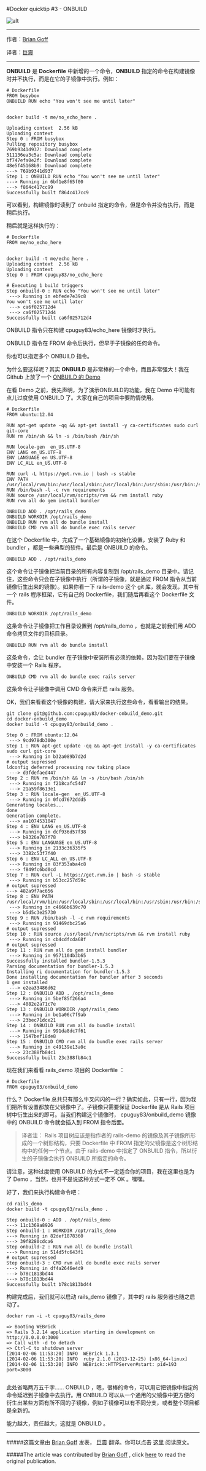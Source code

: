 #Docker quicktip #3 - ONBUILD

![alt](http://resource.docker.cn/quick-tip.jpg)

---
作者：[Brian Goff](https://github.com/cpuguy83)

译者：[巨震](https://github.com/crystaldust)

---
**ONBUILD** 是 **Dockerfile** 中新增的一个命令，**ONBUILD** 指定的命令在构建镜像时并不执行，而是在它的子镜像中执行。例如：


```
# Dockerfile
FROM busybox
ONBUILD RUN echo "You won't see me until later"


docker build -t me/no_echo_here .
 
Uploading context  2.56 kB
Uploading context
Step 0 : FROM busybox
Pulling repository busybox
769b9341d937: Download complete
511136ea3c5a: Download complete
bf747efa0e2f: Download complete
48e5f45168b9: Download complete
---> 769b9341d937
Step 1 : ONBUILD RUN echo "You won't see me until later"
---> Running in 6bf1e8f65f00
---> f864c417cc99
Successfully built f864c417cc9
```

可以看到，构建镜像时读到了 onbuild 指定的命令，但是命令并没有执行，而是稍后执行。


稍后就是这样执行的：


```
# Dockerfile
FROM me/no_echo_here


docker build -t me/echo_here .
Uploading context  2.56 kB
Uploading context
Step 0 : FROM cpuguy83/no_echo_here
 
# Executing 1 build triggers
Step onbuild-0 : RUN echo "You won't see me until later"
 ---> Running in ebfede7e39c8
You won't see me until later
 ---> ca6f025712d4
 ---> ca6f025712d4
Successfully built ca6f025712d4
```   



ONBUILD 指令只在构建 cpuguy83/echo_here 镜像时才执行。


ONBUILD 指令在 FROM 命令后执行，但早于子镜像的任何命令。


你也可以指定多个 ONBUILD 指令。


为什么要这样呢？其实 **ONBUILD** 是非常棒的一个命令，而且非常强大！我在 Github 上放了一个 [ONBUILD 的 Demo](https://github.com/cpuguy83/docker-onbuild_demo)


在看 Demo 之前，我先声明，为了演示ONBUILD的功能，我在 Demo 中可能有点儿过度使用 ONBUILD 了。大家在自己的项目中要酌情使用。


```
# Dockerfile
FROM ubuntu:12.04
 
RUN apt-get update -qq && apt-get install -y ca-certificates sudo curl git-core
RUN rm /bin/sh && ln -s /bin/bash /bin/sh
 
RUN locale-gen  en_US.UTF-8
ENV LANG en_US.UTF-8
ENV LANGUAGE en_US.UTF-8
ENV LC_ALL en_US.UTF-8
 
RUN curl -L https://get.rvm.io | bash -s stable
ENV PATH /usr/local/rvm/bin:/usr/local/sbin:/usr/local/bin:/usr/sbin:/usr/bin:/sbin:/bin
RUN /bin/bash -l -c rvm requirements
RUN source /usr/local/rvm/scripts/rvm && rvm install ruby
RUN rvm all do gem install bundler
 
ONBUILD ADD . /opt/rails_demo
ONBUILD WORKDIR /opt/rails_demo
ONBUILD RUN rvm all do bundle install
ONBUILD CMD rvm all do bundle exec rails server
```

在这个 Dockerfile 中，完成了一个基础镜像的初始化设置，安装了 Ruby 和 bundler ，都是一些典型的软件。最后是 ONBUILD 的命令。

```
ONBUILD ADD . /opt/rails_demo

```


这个命令让子镜像把当前目录的所有内容复制到 /opt/rails_demo 目录中。请记住，这些命令只会在子镜像中执行（所谓的子镜像，就是通过 FROM 指令从当前镜像衍生出来的镜像）。如果你看一下 rails-demo 这个 git 库，就会发现，其中有一个 rails 程序框架，它有自己的 Dockerfile，我们随后再看这个 Dockerfile 文件。


```
ONBUILD WORKDIR /opt/rails_demo
```


这条命令让子镜像把工作目录设置到 /opt/rails_demo ，也就是之前我们用 ADD 命令拷贝文件的目标目录。


```
ONBUILD RUN rvm all do bundle install
```


这条命令，会让 bundler 在子镜像中安装所有必须的依赖，因为我们要在子镜像中安装一个 Rails 程序。

```
ONBUILD CMD rvm all do bundle exec rails server
```

这条命令让子镜像中调用 CMD 命令来开启 rails 服务。


OK，我们来看看这个镜像的构建，请大家来执行这些命令，看看输出的结果。


```
git clone git@github.com:cpuguy83/docker-onbuild_demo.git
cd docker-onbuild_demo
docker build -t cpuguy83/onbuild_demo .
 
Step 0 : FROM ubuntu:12.04
 ---> 9cd978db300e
Step 1 : RUN apt-get update -qq && apt-get install -y ca-certificates sudo curl git-core
 ---> Running in b32a089b7d2d
# output supressed
ldconfig deferred processing now taking place
 ---> d3fdefaed447
Step 2 : RUN rm /bin/sh && ln -s /bin/bash /bin/sh
 ---> Running in f218cafc54d7
 ---> 21a59f8613e1
Step 3 : RUN locale-gen  en_US.UTF-8
 ---> Running in 0fcd7672ddd5
Generating locales...
done
Generation complete.
 ---> aa1074531047
Step 4 : ENV LANG en_US.UTF-8
 ---> Running in dcf936d57f38
 ---> b9326a787f78
Step 5 : ENV LANGUAGE en_US.UTF-8
 ---> Running in 2133c36335f5
 ---> 3382c53f7f40
Step 6 : ENV LC_ALL en_US.UTF-8
 ---> Running in 83f353aba4c8
 ---> f849fc6bd0cd
Step 7 : RUN curl -L https://get.rvm.io | bash -s stable
 ---> Running in b53cc257d59c
# output supressed
---> 482a9f7ac656
Step 8 : ENV PATH /usr/local/rvm/bin:/usr/local/sbin:/usr/local/bin:/usr/sbin:/usr/bin:/sbin:/bin
 ---> Running in c4666b639c70
 ---> b5d5c3e25730
Step 9 : RUN /bin/bash -l -c rvm requirements
 ---> Running in 91469dbc25a6
# output supressed
Step 10 : RUN source /usr/local/rvm/scripts/rvm && rvm install ruby
 ---> Running in cb4cdfcda68f
# output supressed
Step 11 : RUN rvm all do gem install bundler
 ---> Running in 9571104b3b65
Successfully installed bundler-1.5.3
Parsing documentation for bundler-1.5.3
Installing ri documentation for bundler-1.5.3
Done installing documentation for bundler after 3 seconds
1 gem installed
 ---> e2ea33486d62
Step 12 : ONBUILD ADD . /opt/rails_demo
 ---> Running in 5bef85f266a4
 ---> 4082e2a71c7e
Step 13 : ONBUILD WORKDIR /opt/rails_demo
 ---> Running in be1a06c7f9ab
 ---> 23bec71dce21
Step 14 : ONBUILD RUN rvm all do bundle install
 ---> Running in 991da8dc7f61
 ---> 1547bef18de8
Step 15 : ONBUILD CMD rvm all do bundle exec rails server
 ---> Running in c49139e13a0c
 ---> 23c388fb84c1
Successfully built 23c388fb84c1
```

现在我们来看看 rails_demo 项目的 Dockerfile ：

```
# Dockerfile
FROM cpuguy83/onbuild_demo

```

什么？ Dockerfile 总共只有那么牛叉闪闪的一行？确实如此，只有一行，因为我们把所有设置都放在父镜像中了。子镜像只需要保证 Dockerfile 是从 Rails 项目树中衍生出来的即可。当我们构建这个镜像时， cpuguy83/onbuild_demo 镜像中的 ONBUILD 命令就会插入到 FROM 指令后面。


> 译者注： Rails 项目树应该是指作者的 rails-demo 的镜像及其子镜像所形成的一个树形结构，只要 Dockerfile 中 FROM 指定的父镜像是这个树形结构中的任何一个节点。由于 rails-demo 中指定了 ONBUILD 指令，所以衍生的子镜像会执行 ONBUILD 所指定的命令。


请注意，这种过度使用 ONBUILD 的方式不一定适合你的项目，我在这里也是为了 Demo ，当然，也并不是说这种方式一定不 OK 。嘿嘿。


好了，我们来执行构建命令吧：

```
cd rails_demo
docker build -t cpuguy83/rails_demo .

Step onbuild-0 : ADD . /opt/rails_demo
---> 11c1369a8926
Step onbuild-1 : WORKDIR /opt/rails_demo
---> Running in 82def1878360
---> 39f8280cdca6
Step onbuild-2 : RUN rvm all do bundle install
---> Running in 514d5fc643f1
# output supressed
Step onbuild-3 : CMD rvm all do bundle exec rails server
---> Running in df4a2646e4d9
---> b78c1813bd44
---> b78c1813bd44
Successfully built b78c1813bd44
```

构建完成后，我们就可以启动 rails_demo 镜像了，其中的 rails 服务器也随之启动了。
  
   
```
docker run -i -t cpuguy83/rails_demo
 
=> Booting WEBrick
=> Rails 3.2.14 application starting in development on http://0.0.0.0:3000
=> Call with -d to detach
=> Ctrl-C to shutdown server
[2014-02-06 11:53:20] INFO  WEBrick 1.3.1
[2014-02-06 11:53:20] INFO  ruby 2.1.0 (2013-12-25) [x86_64-linux]
[2014-02-06 11:53:20] INFO  WEBrick::HTTPServer#start: pid=193 port=3000
    
```

此处省略两万五千字…… ONBUILD ，嗯，很棒的命令，可以用它把镜像中指定的命令延迟到子镜像中去执行。用 ONBUILD 可以从一个通用的父镜像中更方便的衍生出某些方面有所不同的子镜像，例如子镜像可以有不同分支，或者整个项目都是全新的。


能力越大，责任越大，这就是 ONBUILD 。

---

#####这篇文章由 [Brian Goff](https://github.com/cpuguy83) 发表， [巨震](https://github.com/crystaldust) 翻译。你可以点击 [这里](http://www.tech-d.net/2014/02/06/docker-quicktip-3-onbuild/) 阅读原文。

#####The article was contributed by [Brian Goff](https://github.com/cpuguy83) , click [here](http://www.tech-d.net/2014/02/06/docker-quicktip-3-onbuild/) to read the original publication.

